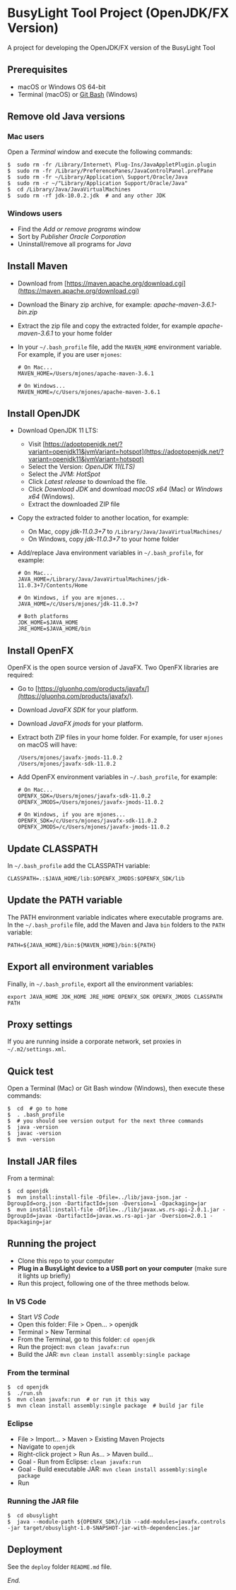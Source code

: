 # BusyLight Tool Project (OpenJDK/FX Version)

A project for developing the OpenJDK/FX version of the BusyLight Tool

## Prerequisites

* macOS or Windows OS 64-bit
* Terminal (macOS) or [Git Bash](https://git-scm.com/download/win) (Windows)

## Remove old Java versions

### Mac users

Open a _Terminal_ window and execute the following commands:

```
$  sudo rm -fr /Library/Internet\ Plug-Ins/JavaAppletPlugin.plugin 
$  sudo rm -fr /Library/PreferencePanes/JavaControlPanel.prefPane 
$  sudo rm -fr ~/Library/Application\ Support/Oracle/Java
$  sudo rm -r ~/"Library/Application Support/Oracle/Java"
$  cd /Library/Java/JavaVirtualMachines
$  sudo rm -rf jdk-10.0.2.jdk  # and any other JDK
```
    
### Windows users

* Find the _Add or remove programs_ window
* Sort by _Publisher_ *Oracle Corporation*
* Uninstall/remove all programs for _Java_

## Install Maven

* Download from [https://maven.apache.org/download.cgi](https://maven.apache.org/download.cgi)
* Download the Binary zip archive, for example: *apache-maven-3.6.1-bin.zip*
* Extract the zip file and copy the extracted folder, for example *apache-maven-3.6.1* to your home folder
* In your `~/.bash_profile` file, add the `MAVEN_HOME` environment variable. For example, if you are user `mjones`:

    ```
    # On Mac...
    MAVEN_HOME=/Users/mjones/apache-maven-3.6.1

    # On Windows...
    MAVEN_HOME=/c/Users/mjones/apache-maven-3.6.1
    ```

## Install OpenJDK

* Download OpenJDK 11 LTS:

    * Visit [https://adoptopenjdk.net/?variant=openjdk11&jvmVariant=hotspot](https://adoptopenjdk.net/?variant=openjdk11&jvmVariant=hotspot)
	* Select the Version: _OpenJDK 11(LTS)_
    * Select the JVM: _HotSpot_
    * Click _Latest release_ to download the file.
    * Click *Download JDK* and download _macOS x64_ (Mac) or _Windows x64_ (Windows).
    * Extract the downloaded ZIP file

* Copy the extracted folder to another location, for example:

    * On Mac, copy *jdk-11.0.3+7* to `/Library/Java/JavaVirtualMachines/`
    * On Windows, copy *jdk-11.0.3+7* to your home folder

* Add/replace Java environment variables in `~/.bash_profile`, for example:

    ```
    # On Mac...
	JAVA_HOME=/Library/Java/JavaVirtualMachines/jdk-11.0.3+7/Contents/Home

    # On Windows, if you are mjones...
    JAVA_HOME=/c/Users/mjones/jdk-11.0.3+7

    # Both platforms
	JDK_HOME=$JAVA_HOME
	JRE_HOME=$JAVA_HOME/bin
    ```

## Install OpenFX

OpenFX is the open source version of JavaFX. Two OpenFX libraries are required:

* Go to [https://gluonhq.com/products/javafx/](https://gluonhq.com/products/javafx/).
* Download _JavaFX SDK_ for your platform.
* Download _JavaFX jmods_ for your platform.
* Extract both ZIP files in your home folder. For example, for user `mjones` on macOS will have:

    ```
    /Users/mjones/javafx-jmods-11.0.2
    /Users/mjones/javafx-sdk-11.0.2
    ```

* Add OpenFX environment variables in `~/.bash_profile`, for example:

    ```
    # On Mac...
    OPENFX_SDK=/Users/mjones/javafx-sdk-11.0.2
    OPENFX_JMODS=/Users/mjones/javafx-jmods-11.0.2

    # On Windows, if you are mjones...
    OPENFX_SDK=/c/Users/mjones/javafx-sdk-11.0.2
    OPENFX_JMODS=/c/Users/mjones/javafx-jmods-11.0.2
    ```

## Update CLASSPATH

In `~/.bash_profile` add the CLASSPATH variable:

```
CLASSPATH=.:$JAVA_HOME/lib:$OPENFX_JMODS:$OPENFX_SDK/lib
```

## Update the PATH variable

The PATH environment variable indicates where executable programs are. In the `~/.bash_profile` file, add the Maven and Java `bin` folders to the `PATH` variable:

```
PATH=${JAVA_HOME}/bin:${MAVEN_HOME}/bin:${PATH}
```

## Export all environment variables

Finally, in `~/.bash_profile`, export all the environment variables:

```
export JAVA_HOME JDK_HOME JRE_HOME OPENFX_SDK OPENFX_JMODS CLASSPATH PATH	
```

## Proxy settings

If you are running inside a corporate network, set proxies in `~/.m2/settings.xml`.

## Quick test

Open a Terminal (Mac) or Git Bash window (Windows), then execute these commands:

```
$  cd  # go to home
$  . .bash_profile
$  # you should see version output for the next three commands
$  java -version   
$  javac -version
$  mvn -version
```

## Install JAR files

From a terminal:

```
$  cd openjdk
$  mvn install:install-file -Dfile=../lib/java-json.jar -DgroupId=org.json -DartifactId=json -Dversion=1 -Dpackaging=jar
$  mvn install:install-file -Dfile=../lib/javax.ws.rs-api-2.0.1.jar -DgroupId=javax -DartifactId=javax.ws.rs-api-jar -Dversion=2.0.1 -Dpackaging=jar
```

## Running the project

* Clone this repo to your computer
* **Plug in a BusyLight device to a USB port on your computer** (make sure it lights up briefly)
* Run this project, following one of the three methods below.

### In VS Code

* Start _VS Code_
* Open this folder: File > Open... > openjdk
* Terminal > New Terminal
* From the Terminal, go to this folder: `cd openjdk`
* Run the project: `mvn clean javafx:run`
* Build the JAR: `mvn clean install assembly:single package`

### From the terminal

```
$  cd openjdk
$  ./run.sh
$  mvn clean javafx:run  # or run it this way
$  mvn clean install assembly:single package  # build jar file
```

### Eclipse

* File > Import... > Maven > Existing Maven Projects
* Navigate to `openjdk`
* Right-click project > Run As... > Maven build...
* Goal - Run from Eclipse: `clean javafx:run`
* Goal - Build executable JAR: `mvn clean install assembly:single package` 
* Run

### Running the JAR file

```
$  cd obusylight
$  java --module-path ${OPENFX_SDK}/lib --add-modules=javafx.controls -jar target/obusylight-1.0-SNAPSHOT-jar-with-dependencies.jar
```

## Deployment

See the `deploy` folder `README.md` file.



_End._
